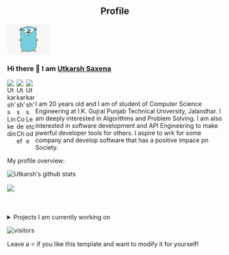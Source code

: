 <p align="center">
<h2 align="center">Profile</h2>
 <img width="100px" src="https://github.com/UtkarshSaxenautk/UtkarshSaxenautk/blob/main/images/download.png?raw=true" align="center" alt="Golang logo" />
 
</p>

### Hi there 👋 I am [Utkarsh Saxena](https://github.com/UtkarshSaxenautk)

<a href="https://www.linkedin.com/in/utkarsh-saxena-5a9034201/">
  <img align="left" alt="Utkarsh's Linkedin" width="22px" src="https://cdn.jsdelivr.net/npm/simple-icons@v3/icons/linkedin.svg" />
</a>
<a href="https://www.codechef.com/users/utk_2003">
  <img align="left" alt="Utkarsh's CodeChef" width="22px" src="https://cdn.jsdelivr.net/npm/simple-icons@3.13.0/icons/codechef.svg" />
<a href="https://leetcode.com/usutk/">
  <img align="left" alt="Utkarsh's Leetcode" width="22px" src="https://cdn.jsdelivr.net/npm/simple-icons@v3/icons/leetcode.svg" />
</a>

<br />
<br />

<div>
 <p>

I am 20 years old and I am of student of Computer Science Engineering at I.K. Gujral Punjab Technical University, Jalandhar. I am deeply interested in Algorithms and Problem Solving. I am also interested in software development and API Engineering to make pwerful developer tools for others. I aspire to wrk for some company and develop software that has a positive impace pn Society.

</h4>
</div>

<div><p>My profile overview: </p></div>

![Utkarsh's github stats](https://github-readme-stats.vercel.app/api?username=UtkarshSaxenautk&show_icons=true)
<br/>
<br/>
<img src="https://github-readme-stats.vercel.app/api/top-langs/?username=UtkarshSaxenautk&count_private=true&hide=html,scss,,ejs&theme=dracula&line_height=10">
<br />
<br />
<br />

<details>
<summary>
  Projects I am currently working on
</summary>

<br />

[![ReadMe Card](https://github-readme-stats.vercel.app/api/pin/?username=ApurvShah007&repo=Algorithmic-Trading)](https://github.com/UtkarshSaxenautk/Chat_Room)
[![ReadMe Card](https://github-readme-stats.vercel.app/api/pin/?username=Apurvshah007&repo=portfolio-optimizer)](https://github.com/ApurvShah007/portfolio-optimizer)
[![ReadMe Card](https://github-readme-stats.vercel.app/api/pin/?username=ChiragJhawar&repo=ProjectReward)](https://github.com/ChiragJhawar/ProjectReward)
[![ReadMe Card](https://github-readme-stats.vercel.app/api/pin/?username=stocksmith&repo=ml-research)](https://github.com/stocksmith/ml-research)

<br />

![picture](https://raw.githubusercontent.com/saadeghi/saadeghi/master/dino.gif)

</details>

![visitors](https://visitor-badge.laobi.icu/badge?page_id=ApurvShh007.ApurvShah007)

Leave a ⭐️ if you like this template and want to modify it for yourself!
